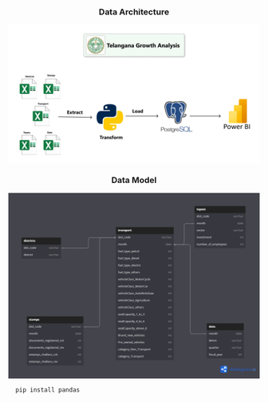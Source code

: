 <h3 align="center">Data Architecture</h3>
<img align="center" src="https://github.com/Shandeep-Raula/Telangana-Growth-Analysis/blob/main/Workflow_of_project.png"/> 

<h3 align="center">Data Model</h3>
<img align="center" src="https://github.com/Shandeep-Raula/Telangana-Growth-Analysis/blob/main/Data_Model.png"/> 

```bash
  pip install pandas
```
